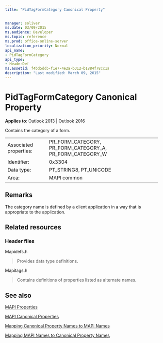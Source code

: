 ```yaml
---
title: "PidTagFormCategory Canonical Property"
 
 
manager: soliver
ms.date: 03/09/2015
ms.audience: Developer
ms.topic: reference
ms.prod: office-online-server
localization_priority: Normal
api_name:
- PidTagFormCategory
api_type:
- HeaderDef
ms.assetid: f4bd5ddb-f1e7-4e2a-b312-b1884f78cc1a
description: "Last modified: March 09, 2015"
---
```


# PidTagFormCategory Canonical Property

  
  
**Applies to**: Outlook 2013 | Outlook 2016 
  
Contains the category of a form. 
  
|||
|:-----|:-----|
|Associated properties:  <br/> |PR_FORM_CATEGORY, PR_FORM_CATEGORY_A, PR_FORM_CATEGORY_W  <br/> |
|Identifier:  <br/> |0x3304  <br/> |
|Data type:  <br/> |PT_STRING8, PT_UNICODE  <br/> |
|Area:  <br/> |MAPI common  <br/> |
   
## Remarks

The category name is defined by a client application in a way that is appropriate to the application. 
  
## Related resources

### Header files

Mapidefs.h
  
> Provides data type definitions.
    
Mapitags.h
  
> Contains definitions of properties listed as alternate names.
    
## See also



[MAPI Properties](mapi-properties.md)
  
[MAPI Canonical Properties](mapi-canonical-properties.md)
  
[Mapping Canonical Property Names to MAPI Names](mapping-canonical-property-names-to-mapi-names.md)
  
[Mapping MAPI Names to Canonical Property Names](mapping-mapi-names-to-canonical-property-names.md)

